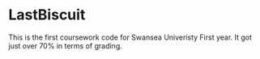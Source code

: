 # LastBiscuit
This is the first coursework code for Swansea Univeristy First year.
It got just over 70% in terms of grading.
